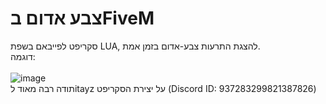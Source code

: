 # צבע אדום בFiveM
סקריפט לפייבאם בשפת LUA, להצגת התרעות צבע-אדום בזמן אמת.
<br/>
דוגמה:
<br/>
<br/>
![image](https://red-alerts.xyz/fivem2.png)
<br/>
תודה רבה מאוד לitayz על יצירת הסקריפט (Discord ID: 937283299821387826)
